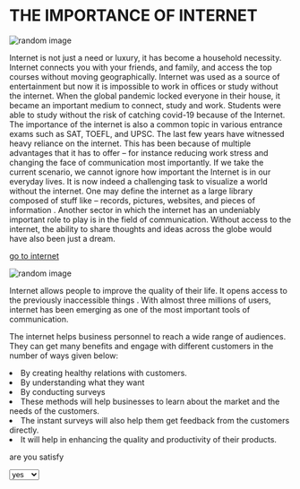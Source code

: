<html>
<head>
                                                                                       <h1>THE IMPORTANCE OF INTERNET</H1>
   


<img src="https://tse3.mm.bing.net/th?id=OIP.yNeS40SOUht2PDjCgI-7OwHaD2&pid=Api&P=0" alt="random image">





<P>Internet is not just a need or luxury, it has become a household necessity.
 Internet connects you with your friends, and family, and access the top courses without moving geographically.
 Internet was used as a source of entertainment but now it is impossible to work in offices or study without the internet.
 When the global pandemic locked everyone in their house, it became an important medium to connect, study and work.
 Students were able to study without the risk of catching covid-19 because of the Internet.
 The importance of the internet is also a common topic in various entrance exams 
such as SAT, TOEFL, and UPSC. The last few years have witnessed heavy reliance on the internet. 
This has been because of multiple advantages that it has to offer – for instance reducing work stress and changing
 the face of communication most importantly.
 If we take the current scenario, we cannot ignore how important the Internet is in our everyday lives.
 It is now indeed a challenging task to visualize a world without the internet.
 One may define the internet as a large library composed of stuff like – records, pictures, websites, and pieces of information
. Another sector in which the internet has an undeniably important role to play is in the field of communication.
 Without access to the internet, the ability to share thoughts and ideas across the globe would have also been just a dream. </p>

<a href="https://internet.com/">go to internet</a>

<img src="https://tse1.mm.bing.net/th?id=OIP.x0h8VCuSa_0bl_MBVEF-zAElDU&pid=Api&P=0" alt="random image">


<p>Internet allows people to improve the quality of their life. It opens access to the previously inaccessible things
. With almost three millions of users, internet has been emerging as one of the most important tools of communication.

The internet helps business personnel to reach a wide range of audiences. They can get many benefits and engage with different customers in the number of ways given below:</p>

<li>By creating healthy relations with customers.</li>
<li>By understanding what they want</li>
<li>By conducting surveys</li>
<li>These methods will help businesses to learn about the market and the needs of the customers.</li>
<li> The instant surveys will also help them get feedback from the customers directly. </li>
<li>It will help in enhancing the quality and productivity of their products.</li>

<p>are you satisfy</P>
<select name="comment">
<option value ="yes">yes</option>
<option value="no">no</option>
<option value ="bad">bad</option>
<option value ="great">great</option>


<img src="https://tse1.mm.bing.net/th?id=OIP.0PqrtNCXXPgVNf_eku0OggHaDE&pid=Api&P=0" alt="random image">




                                                                                          
